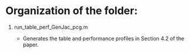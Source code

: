 # Organization of the folder:

1. run_table_perf_GenJac_pcg.m 

	- Generates the table and performance profiles in Section 4.2 of the paper.

